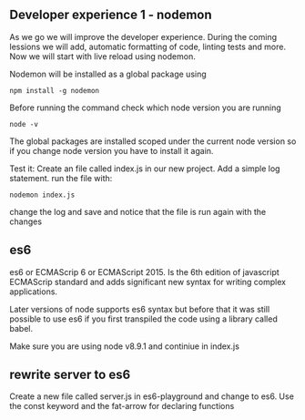 ## Developer experience 1 - nodemon

As we go we will improve the developer experience. During the coming lessions we will add, automatic formatting of code, linting tests and more. Now we will start with live reload using nodemon.

Nodemon will be installed as a global package using

```
npm install -g nodemon
```
Before running the command check which node version you are running 

```
node -v
```

The global packages are installed scoped under the current node version so if you change node version you have to install it again.

Test it:
Create an file called index.js in our new project. Add a simple log statement.
run the file with:

```
nodemon index.js
```

change the log and save and notice that the file is run again with the changes


## es6
es6 or ECMAScrip 6 or ECMAScript 2015. Is the 6th edition of javascript ECMAScrip standard and adds significant new syntax for writing complex applications. 

Later versions of node supports es6 syntax but before that it was still possible to use es6 if you first transpiled the code using a library called babel.  

Make sure you are using node v8.9.1 and continiue in index.js


## rewrite server to es6
Create a new file called server.js in es6-playground and change to es6. Use the const keyword and the fat-arrow for declaring functions